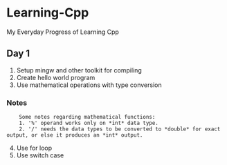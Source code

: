 # Learning-Cpp
My Everyday Progress of Learning Cpp

## Day 1
1. Setup mingw and other toolkit for compiling
2. Create hello world program
3. Use mathematical operations with type conversion

### Notes
		Some notes regarding mathematical functions:
		1. '%' operand works only on *int* data type.
		2. '/' needs the data types to be converted to *double* for exact output, or else it produces an *int* output.
4. Use for loop
5. Use switch case